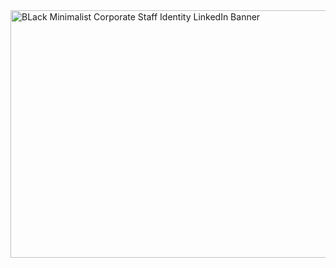 <img width="1584" height="396" alt="BLack Minimalist Corporate Staff Identity LinkedIn Banner" src="https://github.com/user-attachments/assets/c10a5a13-35f9-4617-94bd-c95eda4e7da1" />
